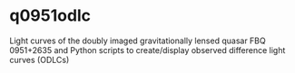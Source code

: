 # q0951odlc
Light curves of the doubly imaged gravitationally lensed quasar FBQ 0951+2635 and Python scripts to create/display observed difference light curves (ODLCs)

